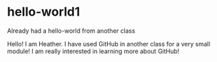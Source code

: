 # hello-world1
Already had a hello-world from another class

Hello! I am Heather. I have used GitHub in another class for a very small module! 
I am really interested in learning more about GitHub!
